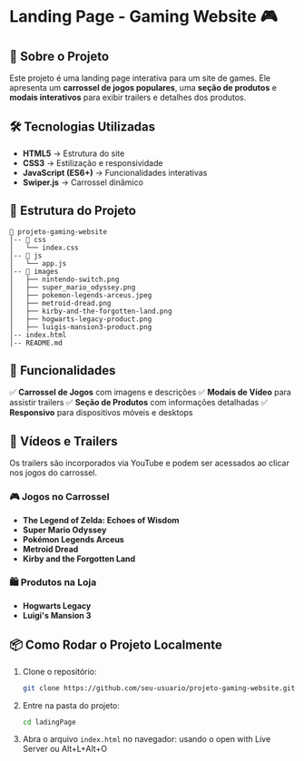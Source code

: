 # Landing Page - Gaming Website 🎮

## 📌 Sobre o Projeto
Este projeto é uma landing page interativa para um site de games. Ele apresenta um **carrossel de jogos populares**, uma **seção de produtos** e **modais interativos** para exibir trailers e detalhes dos produtos.

## 🛠️ Tecnologias Utilizadas
- **HTML5** → Estrutura do site
- **CSS3** → Estilização e responsividade
- **JavaScript (ES6+)** → Funcionalidades interativas
- **Swiper.js** → Carrossel dinâmico

## 📂 Estrutura do Projeto
```
📁 projeto-gaming-website
│-- 📁 css
│   └── index.css
│-- 📁 js
│   └── app.js
│-- 📁 images
│   ├── nintendo-switch.png
│   ├── super_mario_odyssey.png
│   ├── pokemon-legends-arceus.jpeg
│   ├── metroid-dread.png
│   ├── kirby-and-the-forgotten-land.png
│   ├── hogwarts-legacy-product.png
│   ├── luigis-mansion3-product.png
│-- index.html
│-- README.md
```

## 🚀 Funcionalidades
✅ **Carrossel de Jogos** com imagens e descrições
✅ **Modais de Vídeo** para assistir trailers
✅ **Seção de Produtos** com informações detalhadas
✅ **Responsivo** para dispositivos móveis e desktops

## 🎥 Vídeos e Trailers
Os trailers são incorporados via YouTube e podem ser acessados ao clicar nos jogos do carrossel.

### 🎮 Jogos no Carrossel
- **The Legend of Zelda: Echoes of Wisdom**
- **Super Mario Odyssey**
- **Pokémon Legends Arceus**
- **Metroid Dread**
- **Kirby and the Forgotten Land**

### 🛍️ Produtos na Loja
- **Hogwarts Legacy**
- **Luigi's Mansion 3**

## 📦 Como Rodar o Projeto Localmente
1. Clone o repositório:
   ```sh
   git clone https://github.com/seu-usuario/projeto-gaming-website.git
   ```
2. Entre na pasta do projeto:
   ```sh
   cd ladingPage
   ```
3. Abra o arquivo `index.html` no navegador:
   usando o open with Live Server ou Alt+L+Alt+O
